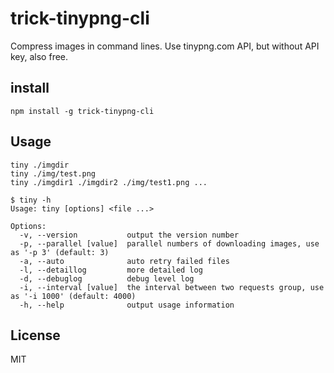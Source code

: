 # trick-tinypng-cli

Compress images in command lines.
Use tinypng.com API, but without API key, also free.

## install
```
npm install -g trick-tinypng-cli
```

## Usage
```
tiny ./imgdir
tiny ./img/test.png
tiny ./imgdir1 ./imgdir2 ./img/test1.png ...
```
```
$ tiny -h
Usage: tiny [options] <file ...>

Options:
  -v, --version           output the version number
  -p, --parallel [value]  parallel numbers of downloading images, use as '-p 3' (default: 3)
  -a, --auto              auto retry failed files
  -l, --detaillog         more detailed log
  -d, --debuglog          debug level log
  -i, --interval [value]  the interval between two requests group, use as '-i 1000' (default: 4000)
  -h, --help              output usage information
```

## License
MIT
